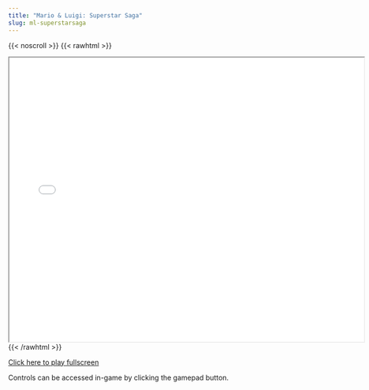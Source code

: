 ```yaml
---
title: "Mario & Luigi: Superstar Saga"
slug: ml-superstarsaga
---
```


{{< noscroll >}}
{{< rawhtml >}}
<iframe width="720" height="576" name="iframe" src="/cjs-garchive/ml-superstarsaga/index.html"></iframe>
{{< /rawhtml >}}

[Click here to play fullscreen](/cjs-garchive/ml-superstarsaga)

Controls can be accessed in-game by clicking the gamepad button.
